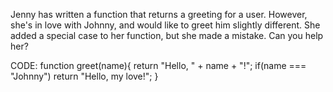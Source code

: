 Jenny has written a function that returns a greeting for a user. However, she's in love with Johnny, and would like to greet him slightly different. She added a special case to her function, but she made a mistake.
Can you help her?

CODE:
function greet(name){
  return "Hello, " + name + "!";
  if(name === "Johnny")
    return "Hello, my love!";
}